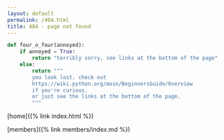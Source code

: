 ```yaml
---
layout: default
permalink: /404.html
title: 404 - page not found
---
```

```python
def four_o_four(annoyed):
    if annoyed = True:
        return "terribly sorry, see links at the bottom of the page"
    else:
        return """
        you look lost. check out
        https://wiki.python.org/moin/BeginnersGuide/Overview
        if you're curious.
        or just see the links at the bottom of the page.
        """
```


[home]({% link index.html %})

[members]({% link members/index.md %})
